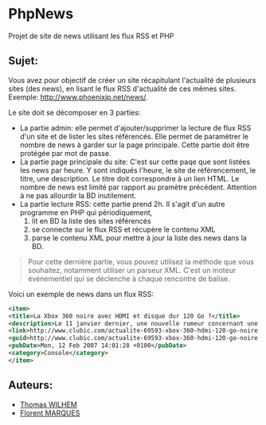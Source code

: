 # PhpNews
Projet de site de news utilisant les flux RSS et PHP

## Sujet:

Vous avez pour objectif de créer un site récapitulant l'actualité de plusieurs sites (des news), en lisant le flux RSS d'actualité de ces mêmes sites.
Exemple: http://www.phoenixjp.net/news/.

Le site doit se décomposer en 3 parties:
- La partie admin: elle permet d'ajouter/supprimer la lecture de flux RSS d'un site et de lister les sites référencés. Elle permet de paramètrer le nombre de news à garder sur la page principale. Cette partie doit être protégée par mot de passe.
- La partie page principale du site: C'est sur cette paqe que sont listées les news par heure. Y sont indiqués l'heure, le site de référencement, le titre, une description. Le titre doit correspondre à un lien HTML. Le nombre de news est limité par rapport au pramètre précédent. Attention à ne pas allourdir la BD inutilement.
- La partie lecture RSS: cette partie prend 2h. Il s'agit d'un autre programme en PHP qui périodiquement,
  1. lit en BD la liste des sites référencés
  2. se connecte sur le flux RSS et récupère le contenu XML
  3. parse le contenu XML pour mettre à jour la liste des news dans la BD.
> Pour cette dernière partie, vous pouvez utilisez la méthode que vous souhaitez, notamment utiliser un parseur XML. C'est un moteur événementiel qui se déclenche à chaque rencontre de balise.

Voici un exemple de news dans un flux RSS:
```xml
<item>
<title>La Xbox 360 noire avec HDMI et disque dur 120 Go ?</title>
<description>Le 11 janvier dernier, une nouvelle rumeur concernant une possible &#171; nouvelle Xbox 360 &#187; am&#233;lior&#233;e &#224; vue le jour. Connue sous le nom de code &#171; Zephyr &#187;, cette Xbox de couleur noire pourrait inclure un [...]</description>
<link>http://www.clubic.com/actualite-69593-xbox-360-hdmi-120-go-noire.html</link>
<guid>http://www.clubic.com/actualite-69593-xbox-360-hdmi-120-go-noire.html</guid>
<pubDate>Mon, 12 Feb 2007 14:01:28 +0100</pubDate>
<category>Console</category>
</item>
```

## Auteurs:
- [Thomas WILHEM](https://github.com/ThomasWILHEM)
- [Florent MARQUES](https://github.com/flomSStaar)
